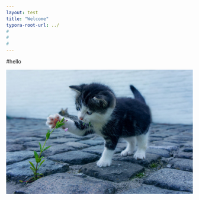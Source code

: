 ```yaml
---
layout: test
title: "Welcome"
typora-root-url: ../
#
#
#
---
```


#hello

![cat-2536662_1280](/images/2024-01-31-first/cat-2536662_1280-1706662634298-4-1706662639515-6.jpg)

